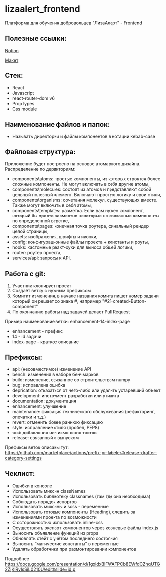 # lizaalert_frontend
Платформа для обучения добровольцев "ЛизаАлерт" - Frontend

## Полезные ссылки:
[Notion](https://www.notion.so/Workspase-1078a8066a6e45fbb9ad07854f7e0f38)

[Макет](https://www.figma.com/file/FasUcYffR2kJAhPvBGcACW/LizaAlert-Mockups?node-id=155%3A5905)

## Стек:
- React
- Javascript
- react-router-dom v6
- PropTypes
- Css module

## Наименование файлов и папок:
- Называть директории и файлы компонентов в нотации kebab-case

## Файловая структура:

Приложение будет построено на основве атомарного дизайна.
Распределение по дерикториям:
- components\atoms: простые компоненты, из которых строятся более сложные компоненты. Не могут включать в себя другие атомы,
- components\molecules: состоят из атомов и представляют собой цельный полезный элемент. Включают простую логику и свои стили,
- components\organisms: сочетания молекул, существующих вместе. Также могут включать в себя атомы,
- components\templates: разметка. Если вам нужен компонент, который бы просто разместил некоторые не связанные компоненты по определенной верстке,
- components\pages: конечная точка роутера, финальный рендер целой страницы,
- assets: изображения, шрифты и иконки,
- config: конфигурационные файлы проекта + константы и роуты,
- hooks: кастомные реакт-хуки для выноса общей логики,
- router: роутер проекта,
- services/api: запросы к API.


## Работа с git:
1. Участник клонирует проект
2. Создаёт ветку с нужным префиксом
3. Комитит изменения, в начале названия комита пишет номер задачи который он решает со знака #, например "#21-created-Button-component"
4. По окончанию работы над задачей делает Pull Request

Пример наименование ветки: enhancement-14-index-page

- enhancement - префикс
- 14 - id задачи
- index-page - краткое описание

## Префиксы:

- api: (несовместимое) изменение API
- bench: изменения в наборе бенчмарков
- build: изменение, связанное со строительством numpy
- bug: исправлена ошибка
- deprication: отказаться от чего-либо или удалить устаревший объект
- development: инструмент разработки или утилита
- documentation: документация
- enhancement: улучшение
- maintenance: фиксация технического обслуживания (рефакторинг, опечатки и т.д.)
- revert: отменить более раннюю фиксацию
- style: исправление стиля (пробел, PEP8)
- test: добавление или изменение тестов
- release: связанный с выпуском

Префиксы веток описаны тут: https://github.com/marketplace/actions/prefix-pr-labeler#release-drafter-category-settings

## Чеклист:
- Ошибки в консоле
- Использовать миксин classNames
- Использовать библиотеку classnames (там где она необходима)
- Соблюдать порядок испортов
- Использовать миксины и scss - переменные
- Использовать готовые компоненты (Heading), следить за изменениями проекта по возможности
- С осторожностью использовать inline-css	
- Осуществлять экспорт компонентов через корневые файлы index.js
- Выносить объявление функций из props
- Обновлять стейт с учётом последнего состояния
- Выносить “магические константы” в переменные
- Удалять обработчики при размонтировании компонентов

Подробнее https://docs.google.com/presentation/d/1gxidxBlFWAFPCb8EWfdCZhqUTG2ZjKlRvIsSjL0210U/edit#slide=id.p



